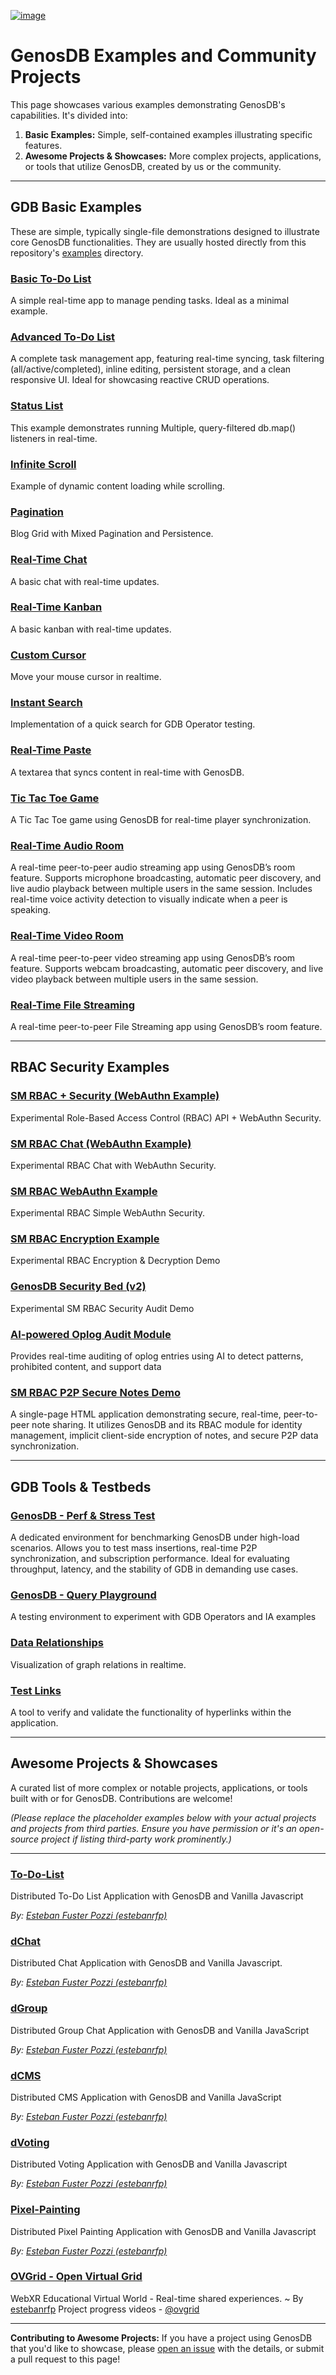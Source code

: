 [![image](https://i.imgur.com/orglGSe.png)](https://i.imgur.com/orglGSe.png)
# GenosDB Examples and Community Projects

This page showcases various examples demonstrating GenosDB's capabilities. It's divided into:
1.  **Basic Examples:** Simple, self-contained examples illustrating specific features.
2.  **Awesome Projects & Showcases:** More complex projects, applications, or tools that utilize GenosDB, created by us or the community.

---

## GDB Basic Examples

These are simple, typically single-file demonstrations designed to illustrate core GenosDB functionalities. They are usually hosted directly from this repository's [examples](https://github.com/estebanrfp/gdb/tree/main/examples) directory.

### [Basic To-Do List](https://estebanrfp.github.io/gdb/examples/todolist.html)
A simple real-time app to manage pending tasks. Ideal as a minimal example.

### [Advanced To-Do List](https://estebanrfp.github.io/gdb/examples/advanced-todolist.html)
A complete task management app, featuring real-time syncing, task filtering (all/active/completed), inline editing, persistent storage, and a clean responsive UI. Ideal for showcasing reactive CRUD operations.

### [Status List](https://estebanrfp.github.io/gdb/examples/status-lists.html)
This example demonstrates running Multiple, query-filtered db.map() listeners in real-time.

### [Infinite Scroll](https://estebanrfp.github.io/gdb/examples/infinite-scroll.html)
Example of dynamic content loading while scrolling.

### [Pagination](https://estebanrfp.github.io/gdb/examples/pagination.html)
Blog Grid with Mixed Pagination and Persistence.

### [Real-Time Chat](https://estebanrfp.github.io/gdb/examples/chat.html)
A basic chat with real-time updates.

### [Real-Time Kanban](https://estebanrfp.github.io/gdb/examples/kanban.html)
A basic kanban with real-time updates.

### [Custom Cursor](https://estebanrfp.github.io/gdb/examples/cursor.html)
Move your mouse cursor in realtime.

### [Instant Search](https://estebanrfp.github.io/gdb/examples/search.html)
Implementation of a quick search for GDB Operator testing.

### [Real-Time Paste](https://estebanrfp.github.io/gdb/examples/paste.html)
A textarea that syncs content in real-time with GenosDB.

### [Tic Tac Toe Game](https://estebanrfp.github.io/gdb/examples/tictactoc.html)
A Tic Tac Toe game using GenosDB for real-time player synchronization.

### [Real-Time Audio Room](https://estebanrfp.github.io/gdb/examples/audioStreaming.html)
A real-time peer-to-peer audio streaming app using GenosDB’s room feature. Supports microphone broadcasting, automatic peer discovery, and live audio playback between multiple users in the same session. Includes real-time voice activity detection to visually indicate when a peer is speaking.

### [Real-Time Video Room](https://estebanrfp.github.io/gdb/examples/videoStreaming.html)
A real-time peer-to-peer video streaming app using GenosDB’s room feature. Supports webcam broadcasting, automatic peer discovery, and live video playback between multiple users in the same session.

### [Real-Time File Streaming](https://estebanrfp.github.io/gdb/examples/fileStreaming.html)
A real-time peer-to-peer File Streaming app using GenosDB’s room feature.

---

## RBAC Security Examples

### [SM RBAC + Security (WebAuthn Example)](https://estebanrfp.github.io/gdb/examples/rbac.html)
Experimental Role-Based Access Control (RBAC) API + WebAuthn Security.

### [SM RBAC Chat (WebAuthn Example)](https://estebanrfp.github.io/gdb/examples/chatrbac.html)
Experimental RBAC Chat with WebAuthn Security.

### [SM RBAC WebAuthn Example](https://estebanrfp.github.io/gdb/examples/WebAuthn.html)
Experimental RBAC Simple WebAuthn Security.

### [SM RBAC Encryption Example](https://estebanrfp.github.io/gdb/examples/Encryption.html)
Experimental RBAC Encryption & Decryption Demo

### [GenosDB Security Bed (v2)](https://estebanrfp.github.io/gdb/examples/audit.html)
Experimental SM RBAC Security Audit Demo

### [AI-powered Oplog Audit Module](https://estebanrfp.github.io/gdb/examples/todolist-audit.html)
Provides real-time auditing of oplog entries using AI to detect patterns, prohibited content, and support data

### [SM RBAC P2P Secure Notes Demo](https://estebanrfp.github.io/gdb/examples/rbac-p2p-notes-demo.html)
A single-page HTML application demonstrating secure, real-time, peer-to-peer note sharing. It utilizes GenosDB and its RBAC module for identity management, implicit client-side encryption of notes, and secure P2P data synchronization.

---

## GDB Tools & Testbeds

### [GenosDB - Perf & Stress Test](https://estebanrfp.github.io/gdb/examples/perf-stress-test.html)
A dedicated environment for benchmarking GenosDB under high-load scenarios. 
Allows you to test mass insertions, real-time P2P synchronization, and subscription performance. 
Ideal for evaluating throughput, latency, and the stability of GDB in demanding use cases.

### [GenosDB - Query Playground](https://estebanrfp.github.io/gdb/examples/sandbox.html)
A testing environment to experiment with GDB Operators and IA examples

### [Data Relationships](https://estebanrfp.github.io/gdb/examples/relations.html)
Visualization of graph relations in realtime.

### [Test Links](https://estebanrfp.github.io/gdb/examples/testlinks.html)
A tool to verify and validate the functionality of hyperlinks within the application.

---

## Awesome Projects & Showcases

A curated list of more complex or notable projects, applications, or tools built with or for GenosDB. Contributions are welcome!

*(Please replace the placeholder examples below with your actual projects and projects from third parties. Ensure you have permission or it's an open-source project if listing third-party work prominently.)*

---

### [To-Do-List](https://github.com/estebanrfp/To-Do-List)
Distributed To-Do List Application with GenosDB and Vanilla Javascript

_By: [Esteban Fuster Pozzi (estebanrfp)](https://github.com/estebanrfp)_


### [dChat](https://github.com/estebanrfp/dChat)
Distributed Chat Application with GenosDB and Vanilla Javascript.

_By: [Esteban Fuster Pozzi (estebanrfp)](https://github.com/estebanrfp)_

### [dGroup](https://github.com/estebanrfp/dGroup)
Distributed Group Chat Application with GenosDB and Vanilla JavaScript

_By: [Esteban Fuster Pozzi (estebanrfp)](https://github.com/estebanrfp)_

### [dCMS](https://github.com/estebanrfp/dCMS)
Distributed CMS Application with GenosDB and Vanilla JavaScript

_By: [Esteban Fuster Pozzi (estebanrfp)](https://github.com/estebanrfp)_

### [dVoting](https://github.com/estebanrfp/dVoting)
Distributed Voting Application with GenosDB and Vanilla Javascript

_By: [Esteban Fuster Pozzi (estebanrfp)](https://github.com/estebanrfp)_

### [Pixel-Painting](https://github.com/estebanrfp/Pixel-Painting)
Distributed Pixel Painting Application with GenosDB and Vanilla Javascript

_By: [Esteban Fuster Pozzi (estebanrfp)](https://github.com/estebanrfp)_

### [OVGrid - Open Virtual Grid](https://ovgrid.com/)
WebXR Educational Virtual World - Real-time shared experiences. ~ By [estebanrfp](https://github.com/estebanrfp)
Project progress videos - [@ovgrid](https://odysee.com/@ovgrid:d)

---
**Contributing to Awesome Projects:**
If you have a project using GenosDB that you'd like to showcase, please [open an issue](https://github.com/estebanrfp/gdb/issues) with the details, or submit a pull request to this page!